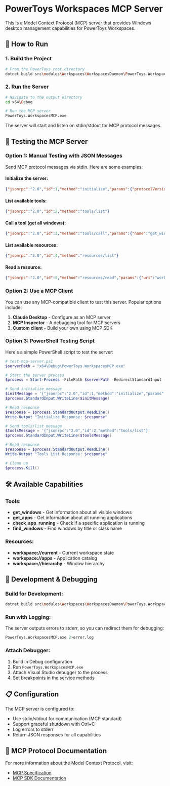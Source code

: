 # PowerToys Workspaces MCP Server

This is a Model Context Protocol (MCP) server that provides Windows desktop management capabilities for PowerToys Workspaces.

## 🚀 How to Run

### 1. Build the Project
```bash
# From the PowerToys root directory
dotnet build src\modules\Workspaces\WorkspacesDaemon\PowerToys.WorkspacesMCP.csproj -c Debug
```

### 2. Run the Server
```bash
# Navigate to the output directory
cd x64\Debug

# Run the MCP server
PowerToys.WorkspacesMCP.exe
```

The server will start and listen on stdin/stdout for MCP protocol messages.

## 🧪 Testing the MCP Server

### Option 1: Manual Testing with JSON Messages

Send MCP protocol messages via stdin. Here are some examples:

#### Initialize the server:
```json
{"jsonrpc":"2.0","id":1,"method":"initialize","params":{"protocolVersion":"2024-11-05","capabilities":{"tools":{}},"clientInfo":{"name":"test-client","version":"1.0.0"}}}
```

#### List available tools:
```json
{"jsonrpc":"2.0","id":2,"method":"tools/list"}
```

#### Call a tool (get all windows):
```json
{"jsonrpc":"2.0","id":3,"method":"tools/call","params":{"name":"get_windows","arguments":{"includeMinimized":false}}}
```

#### List available resources:
```json
{"jsonrpc":"2.0","id":4,"method":"resources/list"}
```

#### Read a resource:
```json
{"jsonrpc":"2.0","id":5,"method":"resources/read","params":{"uri":"workspace://current"}}
```

### Option 2: Use a MCP Client

You can use any MCP-compatible client to test this server. Popular options include:

1. **Claude Desktop** - Configure as an MCP server
2. **MCP Inspector** - A debugging tool for MCP servers
3. **Custom client** - Build your own using MCP SDK

### Option 3: PowerShell Testing Script

Here's a simple PowerShell script to test the server:

```powershell
# test-mcp-server.ps1
$serverPath = "x64\Debug\PowerToys.WorkspacesMCP.exe"

# Start the server process
$process = Start-Process -FilePath $serverPath -RedirectStandardInput -RedirectStandardOutput -PassThru

# Send initialize message
$initMessage = '{"jsonrpc":"2.0","id":1,"method":"initialize","params":{"protocolVersion":"2024-11-05","capabilities":{"tools":{}},"clientInfo":{"name":"test-client","version":"1.0.0"}}}'
$process.StandardInput.WriteLine($initMessage)

# Read response
$response = $process.StandardOutput.ReadLine()
Write-Output "Initialize Response: $response"

# Send tools/list message
$toolsMessage = '{"jsonrpc":"2.0","id":2,"method":"tools/list"}'
$process.StandardInput.WriteLine($toolsMessage)

# Read response
$response = $process.StandardOutput.ReadLine()
Write-Output "Tools List Response: $response"

# Clean up
$process.Kill()
```

## 🛠️ Available Capabilities

### Tools:
- **get_windows** - Get information about all visible windows
- **get_apps** - Get information about all running applications  
- **check_app_running** - Check if a specific application is running
- **find_windows** - Find windows by title or class name

### Resources:
- **workspace://current** - Current workspace state
- **workspace://apps** - Application catalog
- **workspace://hierarchy** - Window hierarchy

## 🐛 Development & Debugging

### Build for Development:
```bash
dotnet build src\modules\Workspaces\WorkspacesDaemon\PowerToys.WorkspacesMCP.csproj -c Debug --verbosity normal
```

### Run with Logging:
The server outputs errors to stderr, so you can redirect them for debugging:
```bash
PowerToys.WorkspacesMCP.exe 2>error.log
```

### Attach Debugger:
1. Build in Debug configuration
2. Run `PowerToys.WorkspacesMCP.exe` 
3. Attach Visual Studio debugger to the process
4. Set breakpoints in the service methods

## 📋 Configuration

The MCP server is configured to:
- Use stdin/stdout for communication (MCP standard)
- Support graceful shutdown with Ctrl+C
- Log errors to stderr
- Return JSON responses for all capabilities

## 🔗 MCP Protocol Documentation

For more information about the Model Context Protocol, visit:
- [MCP Specification](https://spec.modelcontextprotocol.org/)
- [MCP SDK Documentation](https://modelcontextprotocol.org/docs/)
